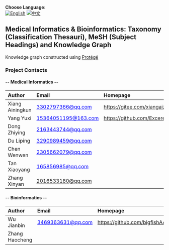 **Choose Language:**\
[![English](https://img.shields.io/badge/Language-English-blue.svg)](./README,En.md) [![中文](https://img.shields.io/badge/Language-中文-red.svg)](./README.md)

## Medical Informatics & Bioinformatics: Taxonomy (Classification Thesauri), MeSH (Subject Headings) and Knowledge Graph

Knowledge graph constructed using [Protégé](https://protege.stanford.edu/)

### Project Contacts

#### -- Medical Informatics --

| **Author** | **Email** | **Homepage** |
|:-----------------------|:-----------------------|:-----------------------|
| Xiang Ainingkun | <a style="color: blue; text-decoration: underline;">3302797366\@qq.com</a> | <https://gitee.com/xiangaizhuazhua> |
| Yang Yuxi | <a style="color: blue; text-decoration: underline;">15364051195\@163.com</a> | <https://github.com/Exceret> |
| Dong Zhiying | <a style="color: blue; text-decoration: underline;">2163443744\@qq.com</a> |  |
| Du Liping | <a style="color: blue; text-decoration: underline;">3290989459\@qq.com</a> |  |
| Chen Wenwen | <a style="color: blue; text-decoration: underline;">2305662079\@qq.com</a> |  |
| Tan Xiaoyang | <a style="color: blue; text-decoration: underline;">165856985\@qq.com</a> |  |
| Zhang Xinyan | <a style="color: blue; text-decoration: underline;">2016533180@qq.com</a> |  |

#### -- Bioinformatics --

| **Author** | **Email** | **Homepage** |
|:-----------------------|:-----------------------|:-----------------------|
| Wu Jianbin | <a style="color: blue; text-decoration: underline;">3469363631\@qq.com</a> | <https://github.com/bigfishAAA9> |
| Zhang Haocheng | <a style="color: blue; text-decoration: underline;"></a> |  |